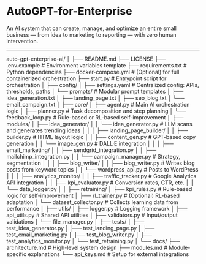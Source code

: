 # AutoGPT-for-Enterprise
 An AI system that can create, manage, and optimize an entire small business — from idea to marketing to reporting — with zero human intervention.

---

auto-gpt-enterprise-ai/
│
├── README.md
├── LICENSE
├── .env.example              # Environment variables template
├── requirements.txt          # Python dependencies
├── docker-compose.yml        # (Optional) for full containerized orchestration
├── start.py                  # Entrypoint script for orchestration
│
├── config/
│   ├── settings.yaml         # Centralized config: APIs, thresholds, paths
│   └── prompts/              # Modular prompt templates
│       ├── idea_generation.txt
│       ├── landing_page.txt
│       ├── seo_blog.txt
│       └── email_campaign.txt
│
├── core/
│   ├── agent.py              # Main AI orchestration logic
│   ├── planner.py            # Task decomposition and step planning
│   └── feedback_loop.py      # Rule-based or RL-based self-improvement
│
├── modules/
│   ├── idea_generator/
│   │   └── idea_generator.py       # LLM scans and generates trending ideas
│   │
│   ├── landing_page_builder/
│   │   ├── builder.py              # HTML layout logic
│   │   ├── content_gen.py          # GPT-based copy generation
│   │   └── image_gen.py            # DALL·E integration
│   │
│   ├── email_marketing/
│   │   ├── sendgrid_integration.py
│   │   ├── mailchimp_integration.py
│   │   └── campaign_manager.py     # Strategy, segmentation
│   │
│   ├── blog_writer/
│   │   ├── blog_writer.py          # Writes blog posts from keyword topics
│   │   └── wordpress_api.py        # Posts to WordPress
│   │
│   ├── analytics_monitor/
│   │   ├── traffic_tracker.py      # Google Analytics API integration
│   │   ├── kpi_evaluator.py        # Conversion rates, CTR, etc.
│   │   └── data_logger.py
│
│
├── retraining/
│   ├── kpi_rules.py                # Rule-based logic for self-improvement
│   ├── rl_trainer.py               # (Optional) RL-based adaptation
│   └── dataset_collector.py        # Collects learning data from performance
│
├── utils/
│   ├── logger.py                   # Logging framework
│   ├── api_utils.py                # Shared API utilities
│   ├── validators.py               # Input/output validations
│   └── file_manager.py
│
├── tests/
│   ├── test_idea_generator.py
│   ├── test_landing_page.py
│   ├── test_email_marketing.py
│   ├── test_blog_writer.py
│   ├── test_analytics_monitor.py
│   └── test_retraining.py
│
└── docs/
    ├── architecture.md             # High-level system design
    ├── modules.md                  # Module-specific explanations
    └── api_keys.md                 # Setup for external integrations
